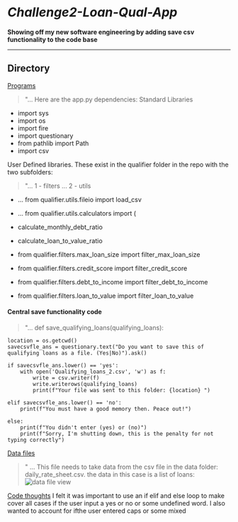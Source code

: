 # *Challenge2-Loan-Qual-App*
**Showing off my new software engineering by adding save csv functionality to the code base**

---


## Directory

[Programs](code)
> "...  Here are the app.py dependencies:
> Standard Libraries
* import sys
* import os
* import fire
* import questionary
* from pathlib import Path
* import csv

User Defined libraries. These exist in the qualifier folder in the repo with the two subfolders:
> "... 1 - filters
... 2 - utils

* ... from qualifier.utils.fileio import load_csv
* ... from qualifier.utils.calculators import (
*    calculate_monthly_debt_ratio
*    calculate_loan_to_value_ratio

* from qualifier.filters.max_loan_size import filter_max_loan_size
* from qualifier.filters.credit_score import filter_credit_score
* from qualifier.filters.debt_to_income import filter_debt_to_income
* from qualifier.filters.loan_to_value import filter_loan_to_value

#### Central save functionality code 
> "...
> def save_qualifying_loans(qualifying_loans):
   
    location = os.getcwd()
    savecsvfle_ans = questionary.text("Do you want to save this of qualifying loans as a file. (Yes|No)").ask()
    
    if savecsvfle_ans.lower() == 'yes':
        with open('Qualifying_loans_2.csv', 'w') as f: 
            write = csv.writer(f) 
            write.writerows(qualifying_loans)
            print(f"Your file was sent to this folder: {location} ")
    
    elif savecsvfle_ans.lower() == 'no':
        print(f"You must have a good memory then. Peace out!")
    
    else:
        print(f"You didn't enter (yes) or (no)")
        print(f"Sorry, I'm shutting down, this is the penalty for not typing correctly")



[Data files](data)

>" ... This file needs to take data from the csv file in the data folder: daily_rate_sheet.csv.
the data in this case is a list of loans:
![data file view](App_Screenshot.png)


[Code thoughts](thoughts)
I felt it was important to use an if elif and else loop to make cover all cases if the user input a yes or no or some undefined word. I also wanted to account for ifthe user entered caps or some mixed
